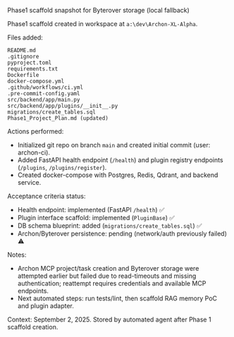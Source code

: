 Phase1 scaffold snapshot for Byterover storage (local fallback)

Phase1 scaffold created in workspace at `a:\dev\Archon-XL-Alpha`.

Files added:
```
README.md
.gitignore
pyproject.toml
requirements.txt
Dockerfile
docker-compose.yml
.github/workflows/ci.yml
.pre-commit-config.yaml
src/backend/app/main.py
src/backend/app/plugins/__init__.py
migrations/create_tables.sql
Phase1_Project_Plan.md (updated)
```

Actions performed:
- Initialized git repo on branch `main` and created initial commit (user: archon-ci).
- Added FastAPI health endpoint (`/health`) and plugin registry endpoints (`/plugins`, `/plugins/register`).
- Created docker-compose with Postgres, Redis, Qdrant, and backend service.

Acceptance criteria status:
- Health endpoint: implemented (FastAPI `/health`) ✅
- Plugin interface scaffold: implemented (`PluginBase`) ✅
- DB schema blueprint: added (`migrations/create_tables.sql`) ✅
- Archon/Byterover persistence: pending (network/auth previously failed) ⚠️

Notes:
- Archon MCP project/task creation and Byterover storage were attempted earlier but failed due to read-timeouts and missing authentication; reattempt requires credentials and available MCP endpoints.
- Next automated steps: run tests/lint, then scaffold RAG memory PoC and plugin adapter.

Context: September 2, 2025. Stored by automated agent after Phase 1 scaffold creation.
